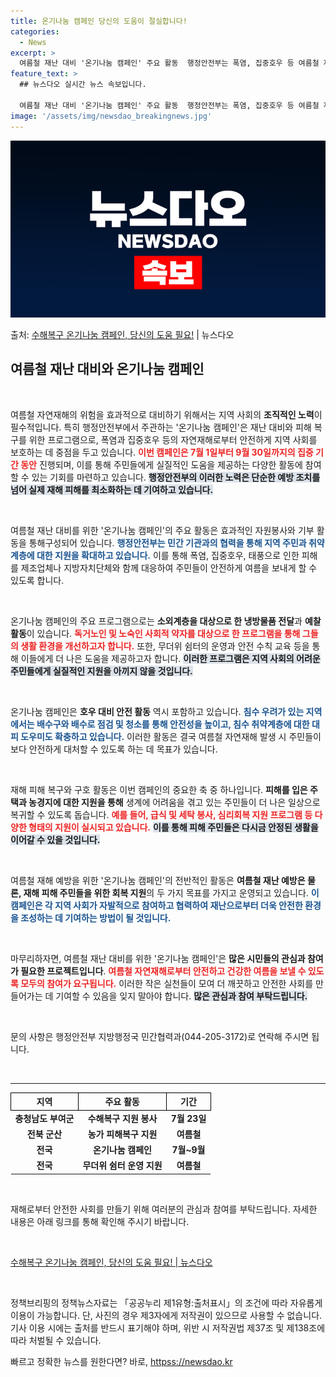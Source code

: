 ```yaml
---
title: 온기나눔 캠페인 당신의 도움이 절실합니다!
categories:
  - News
excerpt: >
  여름철 재난 대비 '온기나눔 캠페인' 주요 활동  행정안전부는 폭염, 집중호우 등 여름철 재난·재해의 예방과…
feature_text: >
  ## 뉴스다오 실시간 뉴스 속보입니다.

  여름철 재난 대비 '온기나눔 캠페인' 주요 활동  행정안전부는 폭염, 집중호우 등 여름철 재난·재해의 예방과…
image: '/assets/img/newsdao_breakingnews.jpg'
---
```


![뉴스다오 속보](/assets/img/newsdao_breakingnews.jpg)

<p>출처: <a href="httpss://newsdao.kr/5013" rel="dofollow">수해복구 온기나눔 캠페인, 당신의 도움 필요!</a> | 뉴스다오</p>

<h2 data-ke-size="size26">여름철 재난 대비와 온기나눔 캠페인</h2>

<p data-ke-size="size16">&nbsp;</p>

여름철 자연재해의 위험을 효과적으로 대비하기 위해서는 지역 사회의 <b>조직적인 노력</b>이 필수적입니다. 특히 행정안전부에서 주관하는 '온기나눔 캠페인'은 재난 대비와 피해 복구를 위한 프로그램으로, 폭염과 집중호우 등의 자연재해로부터 안전하게 지역 사회를 보호하는 데 중점을 두고 있습니다. <b><span style="color: #ee2323;">이번 캠페인은 7월 1일부터 9월 30일까지의 집중 기간 동안</span></b> 진행되며, 이를 통해 주민들에게 실질적인 도움을 제공하는 다양한 활동에 참여할 수 있는 기회를 마련하고 있습니다. <b><span style="background-color: #21538527;">행정안전부의 이러한 노력은 단순한 예방 조치를 넘어 실제 재해 피해를 최소화하는 데 기여하고 있습니다.</span></b>

<p data-ke-size="size16">&nbsp;</p>

여름철 재난 대비를 위한 '온기나눔 캠페인'의 주요 활동은 효과적인 자원봉사와 기부 활동을 통해구성되어 있습니다. <b><span style="color: #1a5490;">행정안전부는 민간 기관과의 협력을 통해 지역 주민과 취약계층에 대한 지원을 확대하고 있습니다.</span></b> 이를 통해 폭염, 집중호우, 태풍으로 인한 피해를 제조업체나 지방자치단체와 함께 대응하여 주민들이 안전하게 여름을 보내게 할 수 있도록 합니다. 

<p data-ke-size="size16">&nbsp;</p>

온기나눔 캠페인의 주요 프로그램으로는 <b>소외계층을 대상으로 한 냉방물품 전달</b>과 <b>예찰 활동</b>이 있습니다. <b><span style="color: #ee2323;">독거노인 및 노숙인 사회적 약자를 대상으로 한 프로그램을 통해 그들의 생활 환경을 개선하고자 합니다.</span></b> 또한, 무더위 쉼터의 운영과 안전 수칙 교육 등을 통해 이들에게 더 나은 도움을 제공하고자 합니다. <b><span style="background-color: #21538527;">이러한 프로그램은 지역 사회의 어려운 주민들에게 실질적인 지원을 아끼지 않을 것입니다.</span></b>

<p data-ke-size="size16">&nbsp;</p>

온기나눔 캠페인은 <b>호우 대비 안전 활동</b> 역시 포함하고 있습니다. <b><span style="color: #1a5490;">침수 우려가 있는 지역에서는 배수구와 배수로 점검 및 청소를 통해 안전성을 높이고, 침수 취약계층에 대한 대피 도우미도 확충하고 있습니다.</span></b> 이러한 활동은 결국 여름철 자연재해 발생 시 주민들이 보다 안전하게 대처할 수 있도록 하는 데 목표가 있습니다. 

<p data-ke-size="size16">&nbsp;</p>

재해 피해 복구와 구호 활동은 이번 캠페인의 중요한 축 중 하나입니다. <b>피해를 입은 주택과 농경지에 대한 지원을 통해</b> 생계에 어려움을 겪고 있는 주민들이 더 나은 일상으로 복귀할 수 있도록 돕습니다. <b><span style="color: #ee2323;">예를 들어, 급식 및 세탁 봉사, 심리회복 지원 프로그램 등 다양한 형태의 지원이 실시되고 있습니다.</span></b> <b><span style="background-color: #21538527;">이를 통해 피해 주민들은 다시금 안정된 생활을 이어갈 수 있을 것입니다.</span></b>

<p data-ke-size="size16">&nbsp;</p>

여름철 재해 예방을 위한 '온기나눔 캠페인'의 전반적인 활동은 <b>여름철 재난 예방은 물론, 재해 피해 주민들을 위한 회복 지원</b>의 두 가지 목표를 가지고 운영되고 있습니다. <b><span style="color: #1a5490;">이 캠페인은 각 지역 사회가 자발적으로 참여하고 협력하여 재난으로부터 더욱 안전한 환경을 조성하는 데 기여하는 방법이 될 것입니다.</span></b>

<p data-ke-size="size16">&nbsp;</p>

마무리하자면, 여름철 재난 대비를 위한 '온기나눔 캠페인'은 <b>많은 시민들의 관심과 참여가 필요한 프로젝트입니다</b>. <b><span style="color: #ee2323;">여름철 자연재해로부터 안전하고 건강한 여름을 보낼 수 있도록 모두의 참여가 요구됩니다.</span></b> 이러한 작은 실천들이 모여 더 깨끗하고 안전한 사회를 만들어가는 데 기여할 수 있음을 잊지 말아야 합니다. <b><span style="background-color: #21538527;">많은 관심과 참여 부탁드립니다.</span></b>

<p data-ke-size="size16">&nbsp;</p>

<p data-ke-size="size16">문의 사항은 행정안전부 지방행정국 민간협력과(044-205-3172)로 연락해 주시면 됩니다.</p>

<p data-ke-size="size16">&nbsp;</p>

<hr>

<table style="width:100%;">
  <tr>
    <th style="text-align:center; border:1px solid #000000;">지역</th>
    <th style="text-align:center; border:1px solid #000000;">주요 활동</th>
    <th style="text-align:center; border:1px solid #000000;">기간</th>
  </tr>
  <tr>
    <td style="text-align:center; height:17px;"><b>충청남도 부여군</b></td>
    <td style="text-align:center; height:17px;"><b>수해복구 지원 봉사</b></td>
    <td style="text-align:center; height:17px;"><b>7월 23일</b></td>
  </tr>
  <tr>
    <td style="text-align:center; height:17px;"><b>전북 군산</b></td>
    <td style="text-align:center; height:17px;"><b>농가 피해복구 지원</b></td>
    <td style="text-align:center; height:17px;"><b>여름철</b></td>
  </tr>
  <tr>
    <td style="text-align:center; height:17px;"><b>전국</b></td>
    <td style="text-align:center; height:17px;"><b>온기나눔 캠페인</b></td>
    <td style="text-align:center; height:17px;"><b>7월~9월</b></td>
  </tr>
  <tr>
    <td style="text-align:center; height:17px;"><b>전국</b></td>
    <td style="text-align:center; height:17px;"><b>무더위 쉼터 운영 지원</b></td>
    <td style="text-align:center; height:17px;"><b>여름철</b></td>
  </tr>
</table>

<p data-ke-size="size16">&nbsp;</p>

<p data-ke-size="size16">재해로부터 안전한 사회를 만들기 위해 여러분의 관심과 참여를 부탁드립니다. 자세한 내용은 아래 링크를 통해 확인해 주시기 바랍니다.</p>

<p data-ke-size="size16">&nbsp;</p>

<a href="httpss://newsdao.kr/5013">수해복구 온기나눔 캠페인, 당신의 도움 필요! | 뉴스다오</a>
  
<p data-ke-size="size16">&nbsp;</p>

<p data-ke-size="size16">정책브리핑의 정책뉴스자료는 「공공누리 제1유형:출처표시」의 조건에 따라 자유롭게 이용이 가능합니다. 단, 사진의 경우 제3자에게 저작권이 있으므로 사용할 수 없습니다. 기사 이용 시에는 출처를 반드시 표기해야 하며, 위반 시 저작권법 제37조 및 제138조에 따라 처벌될 수 있습니다.</p> 

빠르고 정확한 뉴스를 원한다면? 바로, <a href="httpss://newsdao.kr" rel="dofollow">httpss://newsdao.kr</a>


